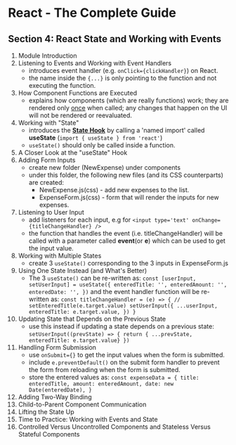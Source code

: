 # React - The Complete Guide

## Section 4: React State and Working with Events

1. Module Introduction
2. Listening to Events and Working with Event Handlers
   - introduces event handler (e.g. `onClick={clickHandler}`) on React.
   - the name inside the `{...}` is only pointing to the function and not executing the function.
3. How Component Functions are Executed
   - explains how components (which are really functions) work; they are rendered only <ins>once</ins> when called; any changes that happen on the UI will not be rendered or reevaluated.
4. Working with "State"
   - introduces the [**State Hook**](https://reactjs.org/docs/hooks-state.html) by calling a 'named import' called **useState** (`import { useState } from 'react'`)
   - `useState()` should only be called inside a function.
5. A Closer Look at the "useState" Hook
6. Adding Form Inputs
   - create new folder (NewExpense) under components
   - under this folder, the following new files (and its CSS counterparts) are created:
     - NewExpense.js(css) - add new expenses to the list.
     - ExpenseForm.js(css) - form that will render the inputs for new expenses.
7. Listening to User Input
   - add listeners for each input, e.g for `<input type='text' onChange={titleChangeHandler} />`
   - the function that handles the event (i.e. titleChangeHandler) will be called with a parameter called **event**(or **e**) which can be used to get the input value.
8. Working with Multiple States
   - create 3 `useState()` corresponding to the 3 inputs in ExpenseForm.js
9. Using One State Instead (and What's Better)
   - The 3 `useState()` can be re-written as:
     `const [userInput, setUserInput] = useState({ enteredTitle: '', enteredAmount: '', enteredDate: '', })`
     and the event handler function will be re-written as:
     `const titleChangeHandler = (e) => { // setEnteredTitle(e.target.value) setUserInput({ ...userInput, enteredTitle: e.target.value, }) }`
10. Updating State that Depends on the Previous State
    - use this instead if updating a state depends on a previous state:
      `setUserInput((prevState) => { return { ...prevState, enteredTitle: e.target.value} })`
11. Handling Form Submission
    - use `onSubmit={}` to get the input values when the form is submitted.
    - include `e.preventDefault()` on the submit form handler to prevent the form from reloading when the form is submitted.
    - store the entered values as:
      `const expenseData = { title: enteredTitle, amount: enteredAmount, date: new Date(enteredDate), }`
12. Adding Two-Way Binding
13. Child-to-Parent Component Communication
14. Lifting the State Up
15. Time to Practice: Working with Events and State
16. Controlled Versus Uncontrolled Components and Stateless Versus Stateful Components
